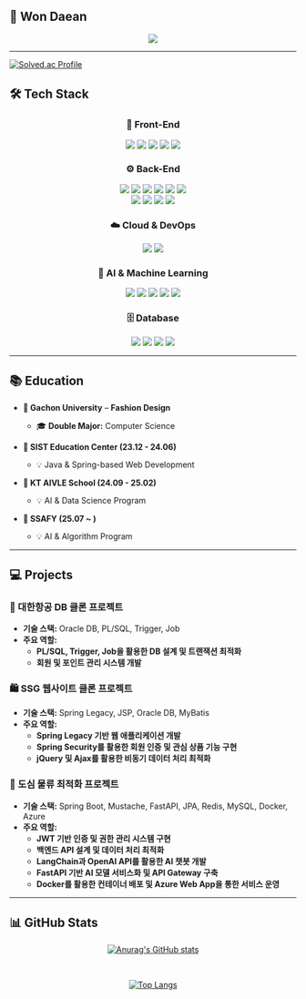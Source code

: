 ## 🌟 Won Daean  

<div align="center">
  <img src="https://capsule-render.vercel.app/api?type=venom&color=random&text=반갑습니다.&fontColor=ffffff&fontSize=45&fontAlignY=50" />
</div>

---


[![Solved.ac Profile](http://mazassumnida.wtf/api/v2/generate_badge?boj=daiswhat)](https://solved.ac/daiswhat/)

## 🛠 Tech Stack  

<div align="center">

  ### 🚀 Front-End  
  <img src="https://img.shields.io/badge/HTML5-E34F26?style=flat-square&logo=HTML5&logoColor=white" />
  <img src="https://img.shields.io/badge/CSS3-1572B6?style=flat-square&logo=CSS3&logoColor=white" />
  <img src="https://img.shields.io/badge/JavaScript-F7DF1E?style=flat-square&logo=JavaScript&logoColor=black" />
  <img src="https://img.shields.io/badge/JQuery-0769AD?style=flat-square&logo=JQuery&logoColor=white" />
  <img src="https://img.shields.io/badge/Ajax-0078D4?style=flat-square&logo=JavaScript&logoColor=white" />

  ### ⚙️ Back-End  
  <img src="https://img.shields.io/badge/Java-007396?style=flat-square&logo=Java&logoColor=white" />
  <img src="https://img.shields.io/badge/SpringBoot-6DB33F?style=flat-square&logo=SpringBoot&logoColor=white" />
  <img src="https://img.shields.io/badge/FastAPI-009688?style=flat-square&logo=FastAPI&logoColor=white" />
  <img src="https://img.shields.io/badge/Python-3776AB?style=flat-square&logo=Python&logoColor=white" />
  <img src="https://img.shields.io/badge/Spring%20Security-6DB33F?style=flat-square&logo=SpringSecurity&logoColor=white" />
  <img src="https://img.shields.io/badge/JWT-000000?style=flat-square&logo=JSONWebTokens&logoColor=white" />
  <br>
  <img src="https://img.shields.io/badge/Servlet-4E9CAF?style=flat-square&logo=Java&logoColor=white" />
  <img src="https://img.shields.io/badge/JSP-FF9800?style=flat-square&logo=ApacheTomcat&logoColor=white" />
  <img src="https://img.shields.io/badge/Mustache-000000?style=flat-square&logo=Mustache&logoColor=white" />
  <img src="https://img.shields.io/badge/Thymeleaf-005F0F?style=flat-square&logo=Thymeleaf&logoColor=white" />
  
  ### ☁️ Cloud & DevOps  
  <img src="https://img.shields.io/badge/Azure-0078D4?style=flat-square&logo=MicrosoftAzure&logoColor=white" />
  <img src="https://img.shields.io/badge/Docker-2496ED?style=flat-square&logo=Docker&logoColor=white" />

  ### 🤖 AI & Machine Learning  
  <img src="https://img.shields.io/badge/TensorFlow-FF6F00?style=flat-square&logo=TensorFlow&logoColor=white" />
  <img src="https://img.shields.io/badge/Scikit%20Learn-F7931E?style=flat-square&logo=scikit-learn&logoColor=white" />
  <img src="https://img.shields.io/badge/Numpy-013243?style=flat-square&logo=NumPy&logoColor=white" />
  <img src="https://img.shields.io/badge/Pandas-150458?style=flat-square&logo=Pandas&logoColor=white" />
  <img src="https://img.shields.io/badge/HuggingFace-FFCC00?style=flat-square&logo=HuggingFace&logoColor=black" />

  ### 🗄 Database  
  <img src="https://img.shields.io/badge/Oracle-F80000?style=flat-square&logo=Oracle&logoColor=white" />
  <img src="https://img.shields.io/badge/MySQL-4479A1?style=flat-square&logo=MySQL&logoColor=white" />
  <img src="https://img.shields.io/badge/Redis-DC382D?style=flat-square&logo=Redis&logoColor=white" />
  <img src="https://img.shields.io/badge/PL/SQL-F80000?style=flat-square&logo=Oracle&logoColor=white" />

</div>

---

## 📚 Education  

- **📌 Gachon University** – **Fashion Design**  
  - 🎓 **Double Major:** Computer Science  

- **📌 SIST Education Center (23.12 - 24.06)**  
  - 💡 Java & Spring-based Web Development  

- **📌 KT AIVLE School (24.09 - 25.02)**  
  - 💡 AI & Data Science Program  

- **📌 SSAFY (25.07 ~ )**  
  - 💡 AI & Algorithm Program  

---

## 💻 Projects  

### 🛫 대한항공 DB 클론 프로젝트  
- **기술 스택:** Oracle DB, PL/SQL, Trigger, Job  
- **주요 역할:**  
  - **PL/SQL, Trigger, Job을 활용한 DB 설계 및 트랜잭션 최적화**  
  - **회원 및 포인트 관리 시스템 개발**  

### 🛍 SSG 웹사이트 클론 프로젝트  
- **기술 스택:** Spring Legacy, JSP, Oracle DB, MyBatis  
- **주요 역할:**  
  - **Spring Legacy 기반 웹 애플리케이션 개발**  
  - **Spring Security를 활용한 회원 인증 및 관심 상품 기능 구현**  
  - **jQuery 및 Ajax를 활용한 비동기 데이터 처리 최적화**  

### 🚚 도심 물류 최적화 프로젝트  
- **기술 스택:** Spring Boot, Mustache, FastAPI, JPA, Redis, MySQL, Docker, Azure  
- **주요 역할:**  
  - **JWT 기반 인증 및 권한 관리 시스템 구현**  
  - **백엔드 API 설계 및 데이터 처리 최적화**  
  - **LangChain과 OpenAI API를 활용한 AI 챗봇 개발**  
  - **FastAPI 기반 AI 모델 서비스화 및 API Gateway 구축**  
  - **Docker를 활용한 컨테이너 배포 및 Azure Web App을 통한 서비스 운영**  

---

## 📊 GitHub Stats  

<div align="center">

  [![Anurag's GitHub stats](https://github-readme-stats.vercel.app/api?username=daetu01&show_icons=true&theme=radical)](https://github.com/anuraghazra/github-readme-stats)

  <br>

  [![Top Langs](https://github-readme-stats.vercel.app/api/top-langs/?username=daetu01&layout=compact&theme=radical)](https://github.com/anuraghazra/github-readme-stats)

</div>

